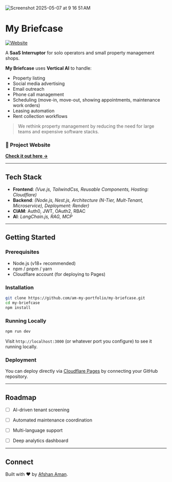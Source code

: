 
![Screenshot 2025-05-07 at 9 16 51 AM](https://github.com/user-attachments/assets/396401bf-f986-4cce-8467-594010093ecf)


# My Briefcase

[![Website](https://img.shields.io/badge/Website-Live-informational?style=flat&logo=appveyor)](https://my-briefcase.pages.dev/)


A **SaaS Interruptor** for solo operators and small property management shops.

**My Briefcase** uses **Vertical AI** to handle:

- Property listing
- Social media advertising
- Email outreach
- Phone call management
- Scheduling (move-in, move-out, showing appointments, maintenance work orders)
- Leasing automation
- Rent collection workflows

> We rethink property management by reducing the need for large teams and expensive software stacks. 

### 🚀 Project Website
**[Check it out here →](https://my-briefcase.pages.dev/)**

---

## Tech Stack

- **Frontend**: *(Vue.js, TailwindCss, Reusable Components, Hosting: Cloudflare)*
- **Backend**: *(Node.js, Nest.js, Architecture (N-Tier, Mult-Tenant, Microservice), Deployment: Render)*
- **CIAM**: Auth0, JWT, OAuth2, RBAC
- **AI**: *LangChain.js, RAG, MCP*


---

## Getting Started

### Prerequisites

- Node.js (v18+ recommended)
- npm / pnpm / yarn
- Cloudflare account (for deploying to Pages)

### Installation

```bash
git clone https://github.com/am-my-portfolio/my-briefcase.git
cd my-briefcase
npm install
```

### Running Locally

```bash
npm run dev
```

Visit `http://localhost:3000` (or whatever port you configure) to see it running locally.

### Deployment

You can deploy directly via [Cloudflare Pages](https://pages.cloudflare.com/) by connecting your GitHub repository.

---

## Roadmap

- [ ] AI-driven tenant screening
- [ ] Automated maintenance coordination
- [ ] Multi-language support
- [ ] Deep analytics dashboard


---

## Connect

Built with ❤️ by [Afshan Aman](https://github.com/am-my-portfolio).
